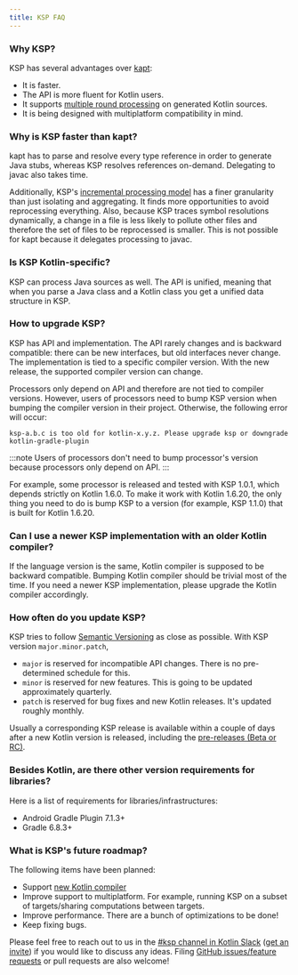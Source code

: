 ```yaml
---
title: KSP FAQ
---
```



### Why KSP?

KSP has several advantages over [kapt](./kapt.md):
* It is faster.
* The API is more fluent for Kotlin users.
* It supports [multiple round processing](./ksp-multi-round.md) on generated Kotlin sources.
* It is being designed with multiplatform compatibility in mind.

### Why is KSP faster than kapt?

kapt has to parse and resolve every type reference in order to generate Java stubs, whereas KSP resolves references on-demand.
Delegating to javac also takes time.

Additionally, KSP's [incremental processing model](./ksp-incremental.md) has a finer granularity than just isolating and
aggregating. It finds more opportunities to avoid reprocessing everything. Also, because KSP traces symbol resolutions
dynamically, a change in a file is less likely to pollute other files and therefore the set of files to be reprocessed
is smaller. This is not possible for kapt because it delegates processing to javac.

### Is KSP Kotlin-specific?

KSP can process Java sources as well. The API is unified, meaning that when you parse a Java class and a Kotlin class
you get a unified data structure in KSP.

### How to upgrade KSP?

KSP has API and implementation. The API rarely changes and is backward compatible: there can be new interfaces,
but old interfaces never change. The implementation is tied to a specific compiler version. With the new release, 
the supported compiler version can change.

Processors only depend on API and therefore are not tied to compiler versions.
However, users of processors need to bump KSP version when bumping the compiler version in their project.
Otherwise, the following error will occur:

```text
ksp-a.b.c is too old for kotlin-x.y.z. Please upgrade ksp or downgrade kotlin-gradle-plugin
```
:::note
Users of processors don't need to bump processor's version because processors only depend on API.
:::

For example, some processor is released and tested with KSP 1.0.1, which depends strictly on Kotlin 1.6.0.
To make it work with Kotlin 1.6.20, the only thing you need to do is bump KSP to a version (for example, KSP 1.1.0) 
that is built for Kotlin 1.6.20.

### Can I use a newer KSP implementation with an older Kotlin compiler?

If the language version is the same, Kotlin compiler is supposed to be backward compatible. 
Bumping Kotlin compiler should be trivial most of the time. If you need a newer KSP implementation, please upgrade 
the Kotlin compiler accordingly.

### How often do you update KSP?

KSP tries to follow [Semantic Versioning](https://semver.org/) as close as possible.
With KSP version `major.minor.patch`,
* `major` is reserved for incompatible API changes. There is no pre-determined schedule for this.
* `minor` is reserved for new features. This is going to be updated approximately quarterly.
* `patch` is reserved for bug fixes and new Kotlin releases. It's updated roughly monthly.

Usually a corresponding KSP release is available within a couple of days after a new Kotlin version is released,
including the [pre-releases (Beta or RC)](./eap.md).

### Besides Kotlin, are there other version requirements for libraries?

Here is a list of requirements for libraries/infrastructures:
* Android Gradle Plugin 7.1.3+
* Gradle 6.8.3+

### What is KSP's future roadmap?

The following items have been planned:
* Support [new Kotlin compiler](https://kotlinlang.org/docs/roadmap.html)
* Improve support to multiplatform. For example, running KSP on a subset of targets/sharing computations between targets.
* Improve performance. There are a bunch of optimizations to be done!
* Keep fixing bugs.

Please feel free to reach out to us in the [#ksp channel in Kotlin Slack](https://kotlinlang.slack.com/archives/C013BA8EQSE)
([get an invite](https://surveys.jetbrains.com/s3/kotlin-slack-sign-up)) 
if you would like to discuss any ideas. Filing [GitHub issues/feature requests](https://github.com/google/ksp/issues)
or pull requests are also welcome!